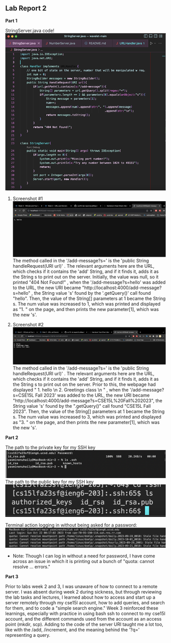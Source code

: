 ## Lab Report 2

**Part 1** <br>

StringServer.java code!
![Image](StringServerCode.png)

1. Screenshot #1 <br>
![Image](messagesServer1.png) <br>
The method called in the '/add-message?s=' is the 'public String handleRequest(URI url)' . The relevant arguments here are the URL, which checks if it contains the 'add' String, and if it finds it, adds it as the String s to print out on the server. Initially, the value was null, so it printed "404 Not Found!" , when the '/add-message?s=hello' was added to the URL, the new URI became "http://localhost:4000/add-message?s=hello" , the String value 's' found by the '.getQuery()' call found "hello". Then, the value of the String[] parameters at 1 became the String s. The num value was increased to 1, which was printed and displayed as "1. " on the page, and then prints the new parameter[1], which was the new 's'. 

2. Screenshot #2 <br>
![Image](messagesServer2.png) <br>
The method called in the '/add-message?s=' is the 'public String handleRequest(URI url)' . The relevant arguments here are the URL, which checks if it contains the 'add' String, and if it finds it, adds it as the String s to print out on the server. Prior to this, the webpage had displayed " 1. hello \n 2. Greetings class \n " , when the '/add-message?s=CSE15L Fall 2023' was added to the URL, the new URI became "http://localhost:4000/add-message?s=CSE15L%20Fall%202023", the String value 's' found by the ".getQuery()" call found "CSE15L Fall 2023". Then, the value of the String[] parameters at 1 became the String s. The num value was increased to 3, which was printed and displayed as "3. " on the page, and then prints the new parameter[1], which was the new 's'.

**Part 2** <br>

The path to the private key for my SSH key  ![Image](privKey.png) <br>
The path to the public key for my SSH key ![Image](pubKey.png) <br>

Terminal action logging in without being asked for a password: ![Image](loginNoPass.png) <br>
- Note: Though I can log in without a need for password, I have come across an issue in which it is printing out a bunch of "quota: cannot resolve ... errors." <br>

**Part 3** <br>

<p> Prior to labs week 2 and 3, I was unaware of how to connect to a remote server. I was absent during week 2 during sickness, but through reviewing the lab tasks and lectures, I learned about how to access and start up a server remotely through my cse15l account, how to add queries, and search for them, and to code a "simple search engine." Week 3 reinforced these learnings, especially with practice in using bash ssh to connect to my cse15l account, and the different commands used from the account as an access point (mkdir, scp). Adding to the code of the server URI taught me a lot too, like with the /add, /increment, and the meaning behind the '?q=' representing a query. </p>
